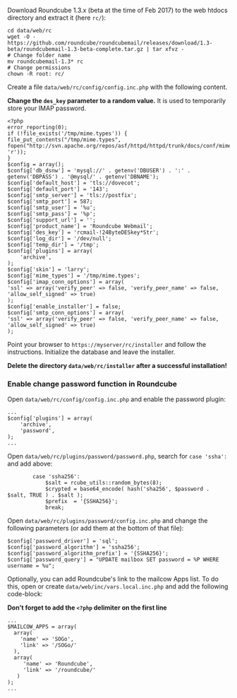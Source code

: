 Download Roundcube 1.3.x (beta at the time of Feb 2017) to the web htdocs directory and extract it (here `rc/`):
```
cd data/web/rc
wget -O - https://github.com/roundcube/roundcubemail/releases/download/1.3-beta/roundcubemail-1.3-beta-complete.tar.gz | tar xfvz -
# Change folder name
mv roundcubemail-1.3* rc
# Change permissions
chown -R root: rc/
```

Create a file `data/web/rc/config/config.inc.php` with the following content.

**Change the `des_key` parameter to a random value.** It is used to temporarily store your IMAP password.

```
<?php
error_reporting(0);
if (!file_exists('/tmp/mime.types')) {
file_put_contents("/tmp/mime.types", fopen("http://svn.apache.org/repos/asf/httpd/httpd/trunk/docs/conf/mime.types", 'r'));
}
$config = array();
$config['db_dsnw'] = 'mysql://' . getenv('DBUSER') . ':' . getenv('DBPASS') . '@mysql/' . getenv('DBNAME');
$config['default_host'] = 'tls://dovecot';
$config['default_port'] = '143';
$config['smtp_server'] = 'tls://postfix';
$config['smtp_port'] = 587;
$config['smtp_user'] = '%u';
$config['smtp_pass'] = '%p';
$config['support_url'] = '';
$config['product_name'] = 'Roundcube Webmail';
$config['des_key'] = 'rcmail-!24ByteDESkey*Str';
$config['log_dir'] = '/dev/null';
$config['temp_dir'] = '/tmp';
$config['plugins'] = array(
    'archive',
);
$config['skin'] = 'larry';
$config['mime_types'] = '/tmp/mime.types';
$config['imap_conn_options'] = array(
'ssl' => array('verify_peer' => false, 'verify_peer_name' => false, 'allow_self_signed' => true)
);
$config['enable_installer'] = false;
$config['smtp_conn_options'] = array(
'ssl' => array('verify_peer' => false, 'verify_peer_name' => false, 'allow_self_signed' => true)
);
```

Point your browser to `https://myserver/rc/installer` and follow the instructions.
Initialize the database and leave the installer.

**Delete the directory `data/web/rc/installer` after a successful installation!**

### Enable change password function in Roundcube

Open `data/web/rc/config/config.inc.php` and enable the password plugin:

```
...
$config['plugins'] = array(
    'archive',
    'password',
);
...
```

Open `data/web/rc/plugins/password/password.php`, search for `case 'ssha':` and add above:

```
        case 'ssha256':
            $salt = rcube_utils::random_bytes(8);
            $crypted = base64_encode( hash('sha256', $password . $salt, TRUE ) . $salt );
            $prefix  = '{SSHA256}';
            break;
```

Open `data/web/rc/plugins/password/config.inc.php` and change the following parameters (or add them at the bottom of that file):

```
$config['password_driver'] = 'sql';
$config['password_algorithm'] = 'ssha256';
$config['password_algorithm_prefix'] = '{SSHA256}';
$config['password_query'] = "UPDATE mailbox SET password = %P WHERE username = %u";
```

Optionally, you can add Roundcube's link to the mailcow Apps list.
To do this, open or create `data/web/inc/vars.local.inc.php` and add the following code-block:

**Don't forget to add the `<?php` delimiter on the first line**

````
...
$MAILCOW_APPS = array(
  array(
    'name' => 'SOGo',
    'link' => '/SOGo/'
  ),
  array(
     'name' => 'Roundcube',
     'link' => '/roundcube/'
   )
);
...
````
